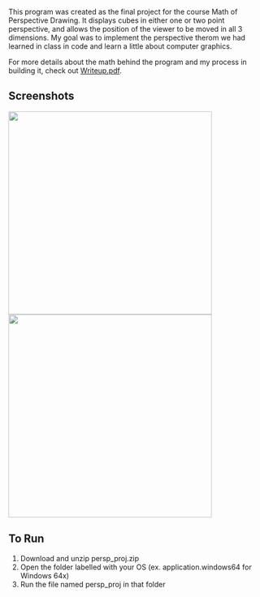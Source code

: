 This program was created as the final project for the course Math of Perspective Drawing. It displays cubes in either one or two point perspective, and allows the position of the viewer to be moved in all 3 dimensions. My goal was to implement the perspective therom we had learned in class in code and learn a little about computer graphics. 

For more details about the math behind the program and my process in building it, check out <a href="https://github.com/jtarinelli/persp_project/blob/master/Writeup.pdf">Writeup.pdf</a>. 

## Screenshots
<img src="https://lh3.googleusercontent.com/1DsBF624SdyDiQlmJYEGK1nE4HT1myKaRj1ZS3qXqwJUrhRvTC70U4XSIP1Xkx-dCG5_fTGBQTQJzTJLdw9VXAADFEQ8qZfpdoFfYFIeaGh_9n8KBUPDJjWVODSctyMDGk089NjmH_CWeG9JJZKJQeH_SYg6eoxi1zoJAkIldXrO-7ThJJDYo3UjDDwGUEfW0h316LA20hW14rw2KYBcs_IIHQRs6aeacG_sBaPXokRw1s9b-aQx_Ot4kgoNKV1QV_TcNe6cGc51r63MkRu4R_iMAK4dCUP4PXn4cSdRGV0QwuNacN2MTgrv2-wQkOW6fbXLSV0NE3xLQVZBPqKL4PI1d19gv064-Kc5IU_mAsxiOZd6mdg1YYDnjWRLXZZwN8aArfN4I6g3_ZFGqhUYgOR0PhzWCt8uG0p4sW3PKxFUa78TDz9FXzZXoTEL_9Mj1tNjGxU_ReOW2VaUNhYnEx-Dfed57C5HBKJcNgSnx5RQnTkVTUZdcdt-IMH4HmhIw-hMIWLnlpnY865H-e6GHs_ckjqQQ9O7eRXKmDUGb740Q7aYkTuYj3qkTYLgxax2jUngTeAzFKPk_4n341LO3E2OCL3uDthsd2dHZl1WMh8LLa5d6dgFDPibPJUKvUIPfGuja5-wTfIcCEIoWYFnnMTGOUuuwxIICRaEcGD6-5T0rAXPFqTDR_GvNO3wLQ=w1245-h695-no?authuser=0" width="400px">
<img src="https://lh3.googleusercontent.com/q5MSACR3DZurckiE39DifWxarh2z5icJavAZ2eLtdtFy9q2nIpxzjfDTAl74GtGHKQkKkGU-DwgHThl00se3epIIesZkBHTZOgke6cfulpLw2isul4zPWSZkY5vxc9wJVMg4fDXdeTTLazkZX-afoGIF8q_3fSveTrqOI9bpKFgpabT4O5F1BNcp3-4hDpDyemgOGF9z3kxgEjuCQndSGrba2P40lyuNx1fVxR7-iiqTI8djoPubh2fN-vWLf25rxhvOG3L0ab-Jb2HU5SAe50_WqHJGLIYG76HE_-EIGo1h30K048PKjzWfmcm1rmkn7x03BofXbmRrb7s2HfZJDoCzDrZEwMNKykol1Pufelff7SgzaV7jA6paC5Im6cBHQ0t4hNplVWnw092TaXy4OQvr32Upm3OAuR13rn7rpUB7_wfeWJtYG5n_z7GZFwr8mqnrUTFQzFuXr7Y8wAJIxIVQDsXcSFOg0FxnaxTeYo4aBmHxxo0ACcbSiB35NSge8IPxgBwp-J2suwK7US4Kek9YlE6J1Coo390huVFxaPko3OGbP3o71lgzc93VU-wHZhi1ZTGYaqMFVMTIceO3EdEZIHsQ__owtV6nyZ4fHyiwev7c6mDR5lxVFRNLHx_QYzHccHkKM2-CrgxdIyCpJTEgOSaZcjQEZgImFzN5_WwUTx-tarv1KCPPIPf6iw=w1239-h692-no?authuser=0" width="400px">

## To Run
1. Download and unzip persp_proj.zip
2. Open the folder labelled with your OS (ex. application.windows64 for Windows 64x)
3. Run the file named persp_proj in that folder
